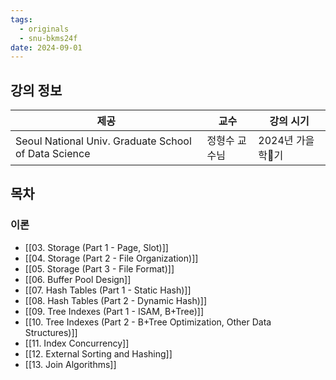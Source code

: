 ```yaml
---
tags:
  - originals
  - snu-bkms24f
date: 2024-09-01
---
```

## 강의 정보

| 제공                                                   | 교수      | 강의 시기       |
| ---------------------------------------------------- | ------- | ----------- |
| Seoul National Univ. Graduate School of Data Science | 정형수 교수님 | 2024년 가을학기 |

## 목차

### 이론

- [[03. Storage (Part 1 - Page, Slot)]]
- [[04. Storage (Part 2 - File Organization)]]
- [[05. Storage (Part 3 - File Format)]]
- [[06. Buffer Pool Design]]
- [[07. Hash Tables (Part 1 - Static Hash)]]
- [[08. Hash Tables (Part 2 - Dynamic Hash)]]
- [[09. Tree Indexes (Part 1 - ISAM, B+Tree)]]
- [[10. Tree Indexes (Part 2 - B+Tree Optimization, Other Data Structures)]]
- [[11. Index Concurrency]]
- [[12. External Sorting and Hashing]]
- [[13. Join Algorithms]]